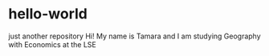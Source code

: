 # hello-world
just another repository 
Hi! My name is Tamara and I am studying Geography with Economics at the LSE 
